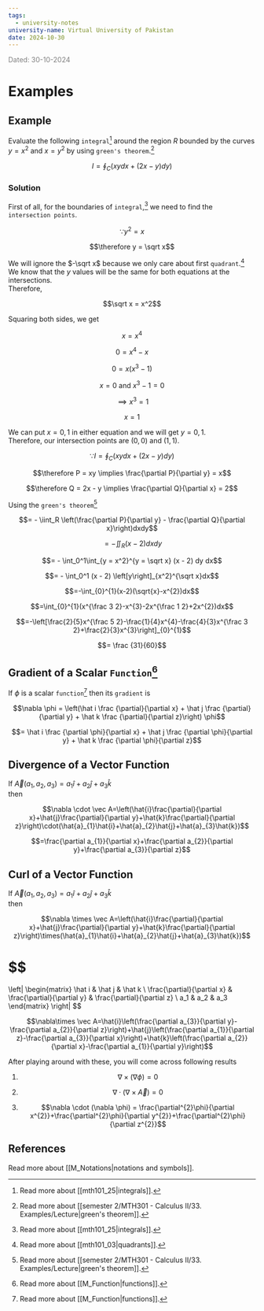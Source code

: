 ```yaml
---
tags:
  - university-notes
university-name: Virtual University of Pakistan
date: 2024-10-30
---
```


<span style="color: gray;">Dated: 30-10-2024</span>

# Examples

## Example

Evaluate the following `integral`[^1] around the region $R$ bounded by the curves $y = x^2$ and $x = y^2$ by using `green's theorem`.[^2]  

$$I = \oint_C (xy dx+ (2x - y) dy)$$

### Solution

First of all, for the boundaries of `integral`,[^1] we need to find the `intersection points`.  

$$\because y^2 = x$$

$$\therefore y = \sqrt x$$

We will ignore the $-\sqrt x$ because we only care about first `quadrant`.[^3]  
We know that the $y$ values will be the same for both equations at the intersections.  
Therefore,  

$$\sqrt x = x^2$$

Squaring both sides, we get  

$$x = x^4$$

$$0 = x^4 - x$$

$$0 = x(x^3 - 1)$$

$$x = 0 \text{ and } x^3 - 1 = 0$$

$$\implies x^3 = 1$$

$$x = 1$$

We can put $x = 0, 1$ in either equation and we will get $y = 0, 1$.  
Therefore, our intersection points are $(0, 0)$ and $(1, 1)$.

$$\because I = \oint_C (xy dx+ (2x - y) dy)$$

$$\therefore P = xy \implies \frac{\partial P}{\partial y} = x$$

$$\therefore Q = 2x - y \implies \frac{\partial Q}{\partial x} = 2$$

Using the `green's theorem`[^2]  

$$= - \iint_R \left(\frac{\partial P}{\partial y} - \frac{\partial Q}{\partial x}\right)dxdy$$

$$= - \iint_R (x - 2)dxdy$$

$$= - \int_0^1\int_{y = x^2}^{y = \sqrt x} (x - 2) dy dx$$

$$= - \int_0^1 (x - 2) \left[y\right]_{x^2}^{\sqrt x}dx$$

$$=-\int_{0}^{1}(x-2)(\sqrt{x}-x^{2})dx$$

$$=\int_{0}^{1}(x^{\frac 3 2}-x^{3}-2x^{\frac 1 2}+2x^{2})dx$$

$$=-\left[\frac{2}{5}x^{\frac 5 2}-\frac{1}{4}x^{4}-\frac{4}{3}x^{\frac 3 2}+\frac{2}{3}x^{3}\right]_{0}^{1}$$

$$= \frac {31}{60}$$

## Gradient of a Scalar `Function`[^4]

If $\phi$ is a scalar `function`[^4] then its `gradient` is  

$$\nabla \phi = \left(\hat i \frac {\partial}{\partial x} + \hat j \frac {\partial}{\partial y} + \hat k \frac {\partial}{\partial z}\right) \phi$$

$$= \hat i \frac {\partial \phi}{\partial x} + \hat j \frac {\partial \phi}{\partial y} + \hat k \frac {\partial \phi}{\partial z}$$

## Divergence of a Vector Function

If $\vec A(a_1, a_2, a_3) = a_1 \hat i + a_2 \hat j + a_3 \hat k$  
then  

$$\nabla \cdot \vec A=\left(\hat{i}\frac{\partial}{\partial x}+\hat{j}\frac{\partial}{\partial y}+\hat{k}\frac{\partial}{\partial z}\right)\cdot(\hat{a}_{1}\hat{i}+\hat{a}_{2}\hat{j}+\hat{a}_{3}\hat{k})$$

$$=\frac{\partial a_{1}}{\partial x}+\frac{\partial a_{2}}{\partial y}+\frac{\partial a_{3}}{\partial z}$$

## Curl of a Vector Function

If $\vec A(a_1, a_2, a_3) = a_1 \hat i + a_2 \hat j + a_3 \hat k$  
then

$$\nabla \times \vec A=\left(\hat{i}\frac{\partial}{\partial x}+\hat{j}\frac{\partial}{\partial y}+\hat{k}\frac{\partial}{\partial z}\right)\times(\hat{a}_{1}\hat{i}+\hat{a}_{2}\hat{j}+\hat{a}_{3}\hat{k})$$

$$
=
\left|
\begin{matrix}
	\hat i & \hat j & \hat k \\
	\frac{\partial}{\partial x} & \frac{\partial}{\partial y} & \frac{\partial}{\partial z} \\
	a_1 & a_2 & a_3
\end{matrix}
\right|
$$

$$\nabla\times \vec A=\hat{i}\left(\frac{\partial a_{3}}{\partial y}-\frac{\partial a_{2}}{\partial z}\right)+\hat{j}\left(\frac{\partial a_{1}}{\partial z}-\frac{\partial a_{3}}{\partial x}\right)+\hat{k}\left(\frac{\partial a_{2}}{\partial x}-\frac{\partial a_{1}}{\partial y}\right)$$

After playing around with these, you will come across following results

1. $$\nabla \times (\nabla \phi) = 0$$

2. $$\nabla \cdot (\nabla \times \vec A) = 0$$

3. $$\nabla \cdot (\nabla \phi) = \frac{\partial^{2}\phi}{\partial x^{2}}+\frac{\partial^{2}\phi}{\partial y^{2}}+\frac{\partial^{2}\phi}{\partial z^{2}}$$

## References

Read more about [[M_Notations|notations and symbols]].

[^1]: Read more about [[mth101_25|integrals]].
[^2]: Read more about [[semester 2/MTH301 - Calculus II/33. Examples/Lecture|green's theorem]].
[^3]: Read more about [[mth101_03|quadrants]].
[^4]: Read more about [[M_Function|functions]].